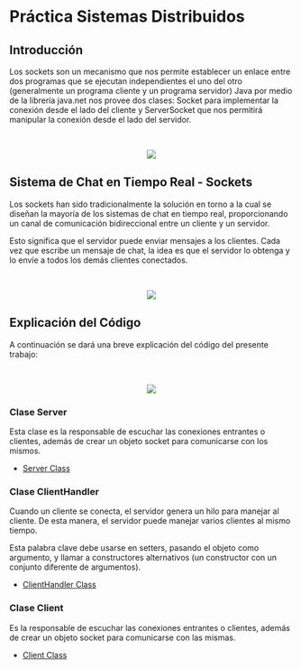 # Práctica Sistemas Distribuidos

## Introducción
Los sockets son un mecanismo que nos permite establecer un enlace entre dos programas que se ejecutan independientes el uno del otro (generalmente un programa cliente y un programa servidor) Java por medio de la librería java.net nos provee dos clases: Socket para implementar la conexión desde el lado del cliente y ServerSocket que nos permitirá manipular la conexión desde el lado del servidor.

</br>
 <p align="center">
    <img src="https://programacionextrema.com/wp-content/uploads/2015/10/sockets-java.jpg" />
 </p>

## Sistema de Chat en Tiempo Real - Sockets
Los sockets han sido tradicionalmente la solución en torno a la cual se diseñan la mayoría de los sistemas de chat en tiempo real, proporcionando un canal de comunicación bidireccional entre un cliente y un servidor. 

Esto significa que el servidor puede enviar mensajes a los clientes. Cada vez que escribe un mensaje de chat, la idea es que el servidor lo obtenga y lo envíe a todos los demás clientes conectados.

</br>
 <p align="center">
    <img src="https://media.geeksforgeeks.org/wp-content/uploads/20210902113314/ClientSocket.png" />
 </p>

## Explicación del Código
A continuación se dará una breve explicación del código del presente trabajo:

</br>
 <p align="center">
    <img src="https://i.ytimg.com/vi/-xKgxqG411c/maxresdefault.jpg" />
 </p>

### Clase Server
Esta clase es la responsable de escuchar las conexiones entrantes o clientes, además de crear un objeto socket para comunicarse con los mismos.
-  [Server Class](https://github.com/AleS900/DS-Sockets-Practice/blob/main/src/main/java/Server.java)

### Clase ClientHandler
Cuando un cliente se conecta, el servidor genera un hilo para manejar al cliente. De esta manera, el servidor puede manejar varios clientes al mismo tiempo.

Esta palabra clave debe usarse en setters, pasando el objeto como argumento, y llamar a constructores alternativos (un constructor con un conjunto diferente de argumentos).
-  [ClientHandler Class](https://github.com/AleS900/DS-Sockets-Practice/blob/main/src/main/java/ClientHandler.java)

### Clase Client
Es la responsable de escuchar las conexiones entrantes o clientes, además de crear un objeto socket para comunicarse con las mismas.
-  [Client Class](https://github.com/AleS900/DS-Sockets-Practice/blob/main/src/main/java/Client.java)
